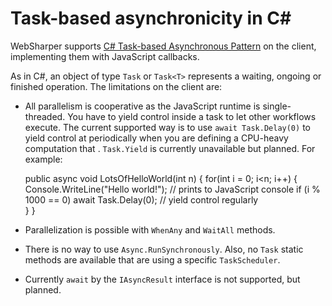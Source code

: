 # Task-based asynchronicity in C#

WebSharper supports [C# Task-based Asynchronous Pattern][asyncs] on the client,
implementing them with JavaScript callbacks.

As in C#, an object of type `Task` or `Task<T>` represents a waiting, ongoing
or finished operation. The limitations on the client are:

* All parallelism is cooperative as the JavaScript runtime is single-threaded. 
  You have to yield control inside a
  task to let other workflows execute.
  The current supported way is to use `await Task.Delay(0)` to yield control
  at periodically when you are defining a CPU-heavy computation that .
  `Task.Yield` is currently unavailable but planned.
  For example: 
  
	public async void LotsOfHelloWorld(int n)
	{
		for(int i = 0; i<n; i++)
		{
			Console.WriteLine("Hello world!"); // prints to JavaScript console
			if (i % 1000 == 0) await Task.Delay(0); // yield control regularly  
		}
	}

* Parallelization is possible with `WhenAny` and `WaitAll` methods.
	
* There is no way to use `Async.RunSynchronously`. Also, no `Task` static methods
  are available that are using a specific `TaskScheduler`.

* Currently `await` by the `IAsyncResult` interface is not supported, but planned.
  
[asyncs]: https://msdn.microsoft.com/en-us/library/mt674882.aspx
